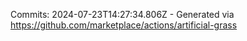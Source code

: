 Commits: 2024-07-23T14:27:34.806Z - Generated via https://github.com/marketplace/actions/artificial-grass
<br>
